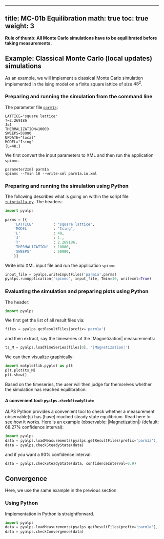
---
title: MC-01b Equilibration
math: true
toc: true
weight: 3
---

**Rule of thumb: All Monte Carlo simulations have to be equilibrated before taking measurements.**

## Example: Classical Monte Carlo (local updates) simulations

As an example, we will implement a classical Monte Carlo simulation implemented in the Ising model on a finite square lattice of size $48^2$.

### Preparing and running the simulation from the command line

The parameter file <a href="https://github.com/ALPSim/ALPS/blob/master/tutorials/mc-01b-equilibration-and-convergence/parm1a" download>`parm1a`</a>:

```
LATTICE="square lattice"
T=2.269186
J=1
THERMALIZATION=10000
SWEEPS=50000  
UPDATE="local"
MODEL="Ising"
{L=48;}
```

We first convert the input parameters to XML and then run the application `spinmc`:

```
parameter2xml parm1a
spinmc --Tmin 10 --write-xml parm1a.in.xml
```

### Preparing and running the simulation using Python

The following describes what is going on within the script file <a href="https://github.com/ALPSim/ALPS/blob/master/tutorials/mc-01b-equilibration-and-convergence/tutorial1a.py" download>`tutorial1a.py`</a>.
The headers:

```Python
import pyalps
    
parms = [{
    'LATTICE'         : "square lattice",
    'MODEL'           : "Ising",
    'L'               : 48,
    'J'               : 1.,
    'T'               : 2.269186,
    'THERMALIZATION'  : 10000,
    'SWEEPS'          : 50000,
    }]
```

Write into XML input file and run the application `spinmc`:

```Python
input_file = pyalps.writeInputFiles('parm1a',parms)
pyalps.runApplication('spinmc', input_file, Tmin=10, writexml=True)
```

### Evaluating the simulation and preparing plots using Python

The header:

```Python
import pyalps
```

We first get the list of all result files via:

```Python
files = pyalps.getResultFiles(prefix='parm1a')
```

and then extract, say the timeseries of the |Magnetization| measurements:

```Python
ts_M = pyalps.loadTimeSeries(files[0], '|Magnetization|')
```
    
We can then visualize graphically:

```Python
import matplotlib.pyplot as plt
plt.plot(ts_M)
plt.show()
```
    
Based on the timeseries, the user will then judge for themselves whether the simulation has reached equilibration.

#### A convenient tool: `pyalps.checkSteadyState`

ALPS Python provides a convenient tool to check whether a measurement observable(s) has (have) reached steady state equilibrium. Read here to see how it works.
Here is an example (observable: |Magnetization|) (default: 68.27% confidence interval):

```Python
import pyalps
data = pyalps.loadMeasurements(pyalps.getResultFiles(prefix='parm1a'), '|Magnetization|')
data = pyalps.checkSteadyState(data)
```
    
and if you want a 90% confidence interval:

```Python
data = pyalps.checkSteadyState(data, confidenceInterval=0.9)
```
    
## Convergence

Here, we use the same example in the previous section.

### Using Python

Implementation in Python is straightforward.

```Python
import pyalps
data = pyalps.loadMeasurements(pyalps.getResultFiles(prefix='parm1a'), '|Magnetization|')
data = pyalps.checkConvergence(data)
```

